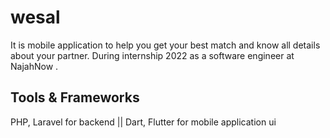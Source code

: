 # wesal

It is mobile application to help you get your best match and know all details about your partner.
During internship 2022 as a software engineer at NajahNow .

## Tools & Frameworks

PHP, Laravel for backend || 
Dart, Flutter for mobile application ui
